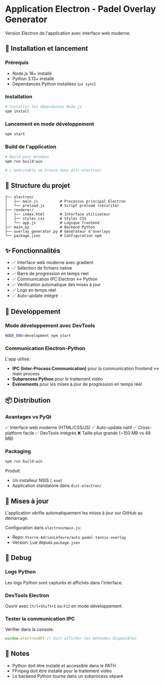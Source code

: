 # Application Electron - Padel Overlay Generator

Version Electron de l'application avec interface web moderne.

## 🚀 Installation et lancement

### Prérequis

- Node.js 18+ installé
- Python 3.13+ installé
- Dépendances Python installées (`uv sync`)

### Installation

```bash
# Installer les dépendances Node.js
npm install
```

### Lancement en mode développement

```bash
npm start
```

### Build de l'application

```bash
# Build pour Windows
npm run build:win

# L'exécutable se trouve dans dist-electron/
```

## 📁 Structure du projet

```
├── electron/
│   ├── main.js          # Processus principal Electron
│   └── preload.js       # Script preload (sécurité)
├── renderer/
│   ├── index.html       # Interface utilisateur
│   ├── styles.css       # Styles CSS
│   └── app.js           # Logique frontend
├── main.py              # Backend Python
├── overlay_generator.py # Générateur d'overlays
└── package.json         # Configuration npm
```

## ✨ Fonctionnalités

- ✅ Interface web moderne avec gradient
- ✅ Sélection de fichiers native
- ✅ Barre de progression en temps réel
- ✅ Communication IPC Electron ↔ Python
- ✅ Vérification automatique des mises à jour
- ✅ Logs en temps réel
- ✅ Auto-update intégré

## 🔧 Développement

### Mode développement avec DevTools

```bash
NODE_ENV=development npm start
```

### Communication Electron-Python

L'app utilise:

- **IPC (Inter-Process Communication)** pour la communication frontend ↔ main process
- **Subprocess Python** pour le traitement vidéo
- **Événements** pour les mises à jour de progression en temps réel

## 📦 Distribution

### Avantages vs PyQt

✅ Interface web moderne (HTML/CSS/JS)
✅ Auto-update natif
✅ Cross-platform facile
✅ DevTools intégrés
❌ Taille plus grande (~150 MB vs 48 MB)

### Packaging

```bash
npm run build:win
```

Produit:

- Un installeur NSIS (`.exe`)
- Application standalone dans `dist-electron/`

## 🔄 Mises à jour

L'application vérifie automatiquement les mises à jour sur GitHub au démarrage.

Configuration dans `electron/main.js`:

- Repo: `Pierre-AdrienLefevre/auto-padel-tennis-overlay`
- Version: Lue depuis `package.json`

## 🐛 Debug

### Logs Python

Les logs Python sont capturés et affichés dans l'interface.

### DevTools Electron

Ouvrir avec `Ctrl+Shift+I` ou `F12` en mode développement.

### Tester la communication IPC

Vérifier dans la console:

```javascript
window.electronAPI // Doit afficher les méthodes disponibles
```

## 📝 Notes

- Python doit être installé et accessible dans le PATH
- FFmpeg doit être installé pour le traitement vidéo
- Le backend Python tourne dans un subprocess séparé
